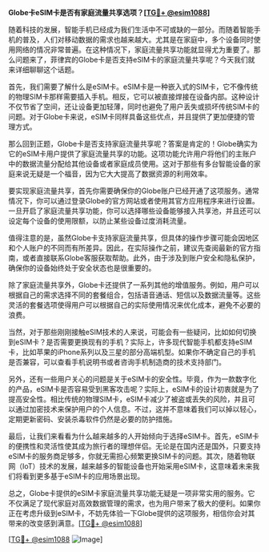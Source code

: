 **Globe卡eSIM卡是否有家庭流量共享选项？[[TG💪+ @esim1088](https://t.me/s/esim1088)]**

随着科技的发展，智能手机已经成为我们生活中不可或缺的一部分。而随着智能手机的普及，人们对移动数据的需求也越来越大。尤其是在家庭中，多个设备同时使用网络的情况非常普遍。在这种情况下，家庭流量共享功能就显得尤为重要了。那么问题来了，菲律宾的Globe卡是否支持eSIM卡的家庭流量共享呢？今天我们就来详细聊聊这个话题。

首先，我们需要了解什么是eSIM卡。eSIM卡是一种嵌入式的SIM卡，它不像传统的物理SIM卡那样需要插入手机。相反，它可以被直接焊接在设备内部。这种设计不仅节省了空间，还让设备更加轻薄，同时也避免了用户丢失或损坏传统SIM卡的问题。对于Globe卡来说，eSIM卡同样具备这些优点，并且提供了更加便捷的管理方式。

那么回到正题，Globe卡是否支持家庭流量共享呢？答案是肯定的！Globe确实为它的eSIM卡用户提供了家庭流量共享的功能。这项功能允许用户将他们的主账户中的数据流量分配给其他设备或者家庭成员使用。这对于那些有多台智能设备的家庭来说无疑是一个福音，因为它大大提高了数据资源的利用效率。

要实现家庭流量共享，首先你需要确保你的Globe账户已经开通了这项服务。通常情况下，你可以通过登录Globe的官方网站或者使用其官方应用程序来进行设置。一旦开启了家庭流量共享功能，你可以选择哪些设备能够接入共享池，并且还可以设定每个设备的使用限额，以防止某些设备过度消耗流量。

值得注意的是，虽然Globe卡支持家庭流量共享，但具体的操作步骤可能会因地区和个人账户的不同而有所差异。因此，在实际操作之前，建议先查阅最新的官方指南，或者直接联系Globe客服获取帮助。此外，由于涉及到账户安全和隐私保护，确保你的设备始终处于安全状态也是很重要的。

除了家庭流量共享外，Globe卡还提供了一系列其他的增值服务。例如，用户可以根据自己的需求选择不同的套餐组合，包括语音通话、短信以及数据流量等。这些灵活的套餐选项使得用户可以根据自己的实际使用情况来优化成本，避免不必要的浪费。

当然，对于那些刚刚接触eSIM技术的人来说，可能会有一些疑问，比如如何切换到eSIM卡？是否需要更换现有的手机？实际上，许多现代智能手机都支持eSIM卡，比如苹果的iPhone系列以及三星的部分高端机型。如果你不确定自己的手机是否兼容，可以查看手机说明书或者咨询手机制造商的技术支持部门。

另外，还有一些用户关心的问题是关于eSIM卡的安全性。毕竟，作为一款数字化的产品，eSIM卡是否容易受到黑客攻击呢？实际上，eSIM卡的设计初衷就是为了提高安全性。相比传统的物理SIM卡，eSIM卡减少了被盗或丢失的风险，并且可以通过加密技术来保护用户的个人信息。不过，这并不意味着我们可以掉以轻心，定期更新密码、安装杀毒软件仍然是必要的防护措施。

最后，让我们来看看为什么越来越多的人开始倾向于选择eSIM卡。首先，eSIM卡的便携性和灵活性使其成为旅行者的理想伴侣。无论是在国内还是国外，只要支持eSIM卡的服务商足够多，你就无需担心频繁更换SIM卡的问题。其次，随着物联网（IoT）技术的发展，越来越多的智能设备也开始采用eSIM卡，这意味着未来我们将看到更多基于eSIM卡的应用场景出现。

总之，Globe卡提供的eSIM卡家庭流量共享功能无疑是一项非常实用的服务。它不仅满足了现代家庭对高效数据管理的需求，也为用户带来了极大的便利。如果你正在考虑升级到eSIM卡，不妨先体验一下Globe提供的这项服务，相信你会对其带来的改变感到满意。[[TG💪+ @esim1088](https://t.me/s/esim1088)]

[[TG💪+ @esim1088](https://t.me/s/esim1088) ![Image](https://i.postimg.cc/4NQfJmqS/Snipaste-2025-05-13-00-14-12.png)]